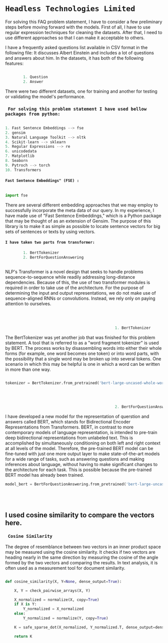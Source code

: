 <h1><code>Headless Technologies Limited</code></h1>

For solving this FAQ problem statement, I have to consider a few preliminary steps before moving forward with the models. First of all, I have to use regular expression techniques for cleaning the datasets. After that, I need to use different approaches so that I can make it acceptable to others.

I have a frequently asked questions list available in CSV format in the following file: It discusses Albert Einstein and includes a lot of questions and answers about him. In the datasets, it has both of the following features:


``` python

        1. Question
        2. Answer

```

There were two different datasets, one for training and another for testing or validating the model's performance.


<h3><code> For solving this problem statement I have used bellow packages from python:</code></h3>

``` python

1. Fast Sentence Embeddings --> fse
2. gensim
3. Natural Language Toolkit --> nltk
4. Scikit-learn --> sklearn
5. Regular Expressions --> re
6. unicodedata
7. Matplotlib 
8. Seaborn 
9. Pytroch --> torch
10. Transformers

```

<h4><code>Fast Sentence Embeddings" (FSE) :</code></h4>

``` python

import fse

```

There are several different embedding approaches that we may employ to successfully incorporate the meta data of our query. In my experience, I have made use of "Fast Sentence Embeddings," which is a Python package that may be thought of as an extension of Gensim. The purpose of this library is to make it as simple as possible to locate sentence vectors for big sets of sentences or texts by using vectors.

<h4><code>I have taken two parts from transformer:</code></h4>

``` python
        1. BertTokenizer
        2. BertForQuestionAnswering
        
```

NLP's Transformer is a novel design that seeks to handle problems sequence-to-sequence while readily addressing long-distance dependencies. Because of this, the use of two transformer modules is required in order to take use of the architecture. For the purpose of determining the input and output representations, we do not make use of sequence-aligned RNNs or convolutions. Instead, we rely only on paying attention to ourselves.

</br>
</br>

``` python
                                                 1. BertTokenizer
```


The BertTokenizer was yet another job that was finished for this problem statement. A tool that is referred to as a "word fragment tokenizer" is used by BERT. The process works by disassembling words into either their whole forms (for example, one word becomes one token) or into word parts, with the possibility that a single word may be broken up into several tokens. One scenario in which this may be helpful is one in which a word can be written in more than one way.

``` python

tokenizer = BertTokenizer.from_pretrained('bert-large-uncased-whole-word-masking-finetuned-squad')

```
</br>
</br>

``` python
                                                 2. BertForQuestionAnswering
```

I have developed a new model for the representation of querstion and answers called BERT, which stands for Bidirectional Encoder Representations from Transformers. BERT, in contrast to more contemporary models of language representation, is intended to pre-train deep bidirectional representations from unlabeled text. This is accomplished by simultaneously conditioning on both left and right context at all levels of the model. Therefore, the pre-trained BERT model can be fine-tuned with just one more output layer to make state-of-the-art models for a wide range of tasks, such as answering questions and making inferences about language, without having to make significant changes to the architecture for each task. This is possible because the pre-trained BERT model has already been trained.

``` python
model_bert = BertForQuestionAnswering.from_pretrained('bert-large-uncased-whole-word-masking-finetuned-squad')

```
</br>
</br>

<h2>I used cosine similarity to compare the vectors here.</h2>
<h3><code> Cosine Similarity </code></h3>

The degree of resemblance between two vectors in an inner product space may be measured using the cosine similarity. It checks if two vectors are heading nearly in the same direction by measuring the cosine of the angle formed by the two vectors and comparing the results. In text analysis, it is often used as a measurement tool for document similarity.


``` python

def cosine_similarity(X, Y=None, dense_output=True):

    X, Y = check_pairwise_arrays(X, Y)

    X_normalized = normalize(X, copy=True)
    if X is Y:
        Y_normalized = X_normalized
    else:
        Y_normalized = normalize(Y, copy=True)

    K = safe_sparse_dot(X_normalized, Y_normalized.T, dense_output=dense_output)

    return K

```
